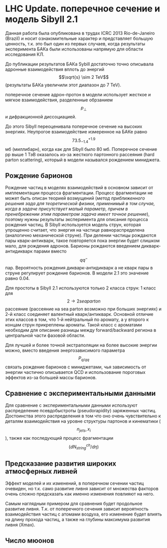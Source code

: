 # LHC Update. поперечное сечение и модель Sibyll 2.1

Данная работа была опубликована в трудах ICRC 2013 Rio-de-Janeiro (Brazil) и носит ознакомительные характер и представляет большую ценность, т.к. это был один из первых случаев, когда результаты эксперимента БАКа были использованы напрямую для области исследования КЛ. 

До публикации результатов БАКа Sybill достаточно точно описывала адронные взаимодействия вплоть до энергий $$\sqrt{s} \sim 2 TeV$$ (результаты БАКа увеличили этот диапазон до 7 TeV). 

поперечное сечение адрон-протон в модели использует жесткое и мягкое взаимодействия, разделенные обрзанием $$p_{\bot}$$ и дифракционной диссоциацией. 

До этого Sibyll переоценивала поперечное сечение на высоких энергиях. Неупрогое взаимодействие измеренное на БАКе равно $$73.5^{+1.9}_{-1.4}$$ мб (миллибарн), когда как для Sibyll было 80 мб. Поперечное сечение pp выше 1 ТэВ оказалось из-за жесткого партонного рассеяния (hard parton scattering), который в модели назывался рождением миниджета.

## Рождение барионов

Рождение частиц в моделях взаимодействий в основном зависит от имплементации процесса фрагментации. Процесс фрагментации не может быть описан теорией возмущений (*метод приближенного решения зада для теоретической физики, применимый в том случае, когда в задаче присутствует малый параметр, причем в пренебрежении этим параметром задача имеет точное решение*), поэтому нужны результаты эксперимента для описания процесса рождения частиц. В Sibyll используется модель струн, которая упрощенно считает, что энергия на частице равнораспределена (аналогично механической струне). При делении частицы рождаются пары кварк-антикварк, такое повторяется пока энергии будет слишком мало, для рождения адронов. Барионы рождаются введением дикварк-антидикварк парами вместо $$qq^{-}$$ пар. Вероятность рождения дикварк-антидикварк а не кварк пары в струне регулирует рождение барионов. В модели 2.1 это значение равно 0.04.  

Для простоты в Sibyll 2.1 используются только 2 класса струн: 1 класс для $$2\rightarrow 2 sea parton$$ рассеяние (рассеяние на sea parton возможно при больших энергиях) и 2-й класс соединяет валентный кварк/антикварк. Основной отличие этих классов в том, что 1-й нейтральный по аромату, а у второго к концам струн прикреплены ароматы. Такой класс с ароматами необходим для описание разницы между forward/backward региона в центральной части фазовой области.  

Для лучшей и более точной экстраполяции на более высокие энергии можно, вместо введения энергозависимого параметра $$P_{q/qq}$$ связать рождение барионов с миниджетами, чья зависимость от энергии частично описывается QCD и использование пороговых эффектов из-за большей массы барионов. 

## Сравнение с экспериментальными данными

Для сравнение с экспериментальными данными используют распределение псевдобыстроты (pseudorapidity) заряженных частиц. Достоинства этого распределения в том что оно очень чувствительно к деталям взаимодействия на уровне структуры партонов и кинематики ($$n_{jets}, x_{i}$$), также как последующий процесс фрагментации $$(dN^{ch}_{string}/d\eta)$$

## Предсказание развития широких атмосферных ливней

Эффект моделей и их изменений, в поперечном сечении частиц очевиден, но т.к. само развитие ливня зависит от множества факторов очень сложно предсказать как именно изменения повлияют на него. 

Самым наглядным примером для сравнения будет продольное развитие ливня. Т.к. от поперечного сечения зависит вероятность взаимодействия частиц с атомами воздуха, его изменение будет влиять на длину прохода частиц, а также на глубины максимума развития ливня (Xmax). 

## Число мюонов







